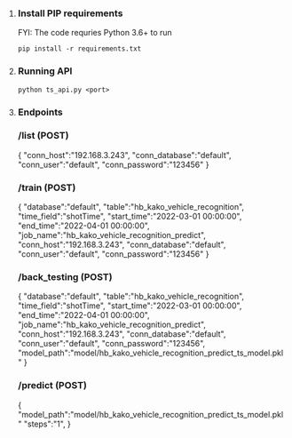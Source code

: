 
1. ### Install PIP requirements
    FYI: The code requries Python 3.6+ to run 
    ```
    pip install -r requirements.txt
    ```
2. ### Running API

    ```
    python ts_api.py <port>
    ```

3. ### Endpoints
    ### /list (POST)
     {
         "conn_host":"192.168.3.243",
         "conn_database":"default",
         "conn_user":"default",
         "conn_password":"123456"
     }   
    ### /train (POST)
     {
         "database":"default",
         "table":"hb_kako_vehicle_recognition",
         "time_field":"shotTime",
         "start_time":"2022-03-01 00:00:00",
         "end_time":"2022-04-01 00:00:00",
         "job_name":"hb_kako_vehicle_recognition_predict",
         "conn_host":"192.168.3.243",
         "conn_database":"default",
         "conn_user":"default",
         "conn_password":"123456"
    }   
    ### /back_testing (POST)
    {
        "database":"default",
        "table":"hb_kako_vehicle_recognition",
        "time_field":"shotTime",
        "start_time":"2022-03-01 00:00:00",
        "end_time":"2022-04-01 00:00:00",
        "job_name":"hb_kako_vehicle_recognition_predict",
        "conn_host":"192.168.3.243",
        "conn_database":"default",
        "conn_user":"default",
        "conn_password":"123456",
        "model_path":"model/hb_kako_vehicle_recognition_predict_ts_model.pkl"
    }
    
    ### /predict (POST)
    {
        "model_path":"model/hb_kako_vehicle_recognition_predict_ts_model.pkl"
        "steps":"1",
    }
